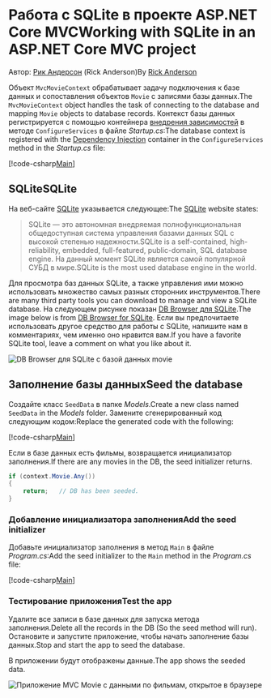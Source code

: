 # <a name="working-with-sqlite-in-an-aspnet-core-mvc-project"></a><span data-ttu-id="bdc52-101">Работа с SQLite в проекте ASP.NET Core MVC</span><span class="sxs-lookup"><span data-stu-id="bdc52-101">Working with SQLite in an ASP.NET Core MVC project</span></span>

<span data-ttu-id="bdc52-102">Автор: [Рик Андерсон](https://twitter.com/RickAndMSFT) (Rick Anderson)</span><span class="sxs-lookup"><span data-stu-id="bdc52-102">By [Rick Anderson](https://twitter.com/RickAndMSFT)</span></span>

<span data-ttu-id="bdc52-103">Объект `MvcMovieContext` обрабатывает задачу подключения к базе данных и сопоставления объектов `Movie` с записями базы данных.</span><span class="sxs-lookup"><span data-stu-id="bdc52-103">The `MvcMovieContext` object handles the task of connecting to the database and mapping `Movie` objects to database records.</span></span> <span data-ttu-id="bdc52-104">Контекст базы данных регистрируется с помощью контейнера [внедрения зависимостей](xref:fundamentals/dependency-injection) в методе `ConfigureServices` в файле *Startup.cs*:</span><span class="sxs-lookup"><span data-stu-id="bdc52-104">The database context is registered with the [Dependency Injection](xref:fundamentals/dependency-injection) container in the `ConfigureServices` method in the *Startup.cs* file:</span></span>

[!code-csharp[Main](../../tutorials/first-mvc-app-xplat/start-mvc/sample/MvcMovie/Startup.cs?name=snippet2&highlight=6-8)]

## <a name="sqlite"></a><span data-ttu-id="bdc52-105">SQLite</span><span class="sxs-lookup"><span data-stu-id="bdc52-105">SQLite</span></span>

<span data-ttu-id="bdc52-106">На веб-сайте [SQLite](https://www.sqlite.org/) указывается следующее:</span><span class="sxs-lookup"><span data-stu-id="bdc52-106">The [SQLite](https://www.sqlite.org/) website states:</span></span>

> <span data-ttu-id="bdc52-107">SQLite — это автономная внедряемая полнофункциональная общедоступная система управления базами данных SQL с высокой степенью надежности.</span><span class="sxs-lookup"><span data-stu-id="bdc52-107">SQLite is a self-contained, high-reliability, embedded, full-featured, public-domain, SQL database engine.</span></span> <span data-ttu-id="bdc52-108">На данный момент SQLite является самой популярной СУБД в мире.</span><span class="sxs-lookup"><span data-stu-id="bdc52-108">SQLite is the most used database engine in the world.</span></span>

<span data-ttu-id="bdc52-109">Для просмотра баз данных SQLite, а также управления ими можно использовать множество самых разных сторонних инструментов.</span><span class="sxs-lookup"><span data-stu-id="bdc52-109">There are many third party tools you can download to manage and view a SQLite database.</span></span> <span data-ttu-id="bdc52-110">На следующем рисунке показан [DB Browser для SQLite](http://sqlitebrowser.org/).</span><span class="sxs-lookup"><span data-stu-id="bdc52-110">The image below is from [DB Browser for SQLite](http://sqlitebrowser.org/).</span></span> <span data-ttu-id="bdc52-111">Если вы предпочитаете использовать другое средство для работы с SQLite, напишите нам в комментариях, чем именно оно нравится вам.</span><span class="sxs-lookup"><span data-stu-id="bdc52-111">If you have a favorite SQLite tool, leave a comment on what you like about it.</span></span>

![DB Browser для SQLite с базой данных movie](../../tutorials/first-mvc-app-xplat/working-with-sql/_static/dbb.png)

## <a name="seed-the-database"></a><span data-ttu-id="bdc52-113">Заполнение базы данных</span><span class="sxs-lookup"><span data-stu-id="bdc52-113">Seed the database</span></span>

<span data-ttu-id="bdc52-114">Создайте класс `SeedData` в папке *Models*.</span><span class="sxs-lookup"><span data-stu-id="bdc52-114">Create a new class named `SeedData` in the *Models* folder.</span></span> <span data-ttu-id="bdc52-115">Замените сгенерированный код следующим кодом:</span><span class="sxs-lookup"><span data-stu-id="bdc52-115">Replace the generated code with the following:</span></span>

[!code-csharp[Main](../../tutorials/first-mvc-app/start-mvc/sample/MvcMovie/Models/SeedData.cs?name=snippet_1)]

<span data-ttu-id="bdc52-116">Если в базе данных есть фильмы, возвращается инициализатор заполнения.</span><span class="sxs-lookup"><span data-stu-id="bdc52-116">If there are any movies in the DB, the seed initializer returns.</span></span>

```csharp
if (context.Movie.Any())
{
    return;   // DB has been seeded.
}
```

<a name="si"></a>
### <a name="add-the-seed-initializer"></a><span data-ttu-id="bdc52-117">Добавление инициализатора заполнения</span><span class="sxs-lookup"><span data-stu-id="bdc52-117">Add the seed initializer</span></span>

<span data-ttu-id="bdc52-118">Добавьте инициализатор заполнения в метод `Main` в файле *Program.cs*:</span><span class="sxs-lookup"><span data-stu-id="bdc52-118">Add the seed initializer to the `Main` method in the *Program.cs* file:</span></span>

[!code-csharp[Main](../../tutorials/first-mvc-app/start-mvc/sample/MvcMovie/Program.cs?highlight=6,16-32)]

### <a name="test-the-app"></a><span data-ttu-id="bdc52-119">Тестирование приложения</span><span class="sxs-lookup"><span data-stu-id="bdc52-119">Test the app</span></span>

<span data-ttu-id="bdc52-120">Удалите все записи в базе данных для запуска метода заполнения.</span><span class="sxs-lookup"><span data-stu-id="bdc52-120">Delete all the records in the DB (So the seed method will run).</span></span> <span data-ttu-id="bdc52-121">Остановите и запустите приложение, чтобы начать заполнение базы данных.</span><span class="sxs-lookup"><span data-stu-id="bdc52-121">Stop and start the app to seed the database.</span></span>
   
<span data-ttu-id="bdc52-122">В приложении будут отображены данные.</span><span class="sxs-lookup"><span data-stu-id="bdc52-122">The app shows the seeded data.</span></span>

![Приложение MVC Movie с данными по фильмам, открытое в браузере](../../tutorials/first-mvc-app/working-with-sql/_static/m55.png)
